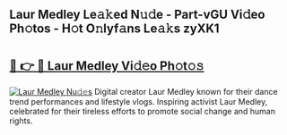 ## Laur Medley Le𝚊𝚔ed N𝚞𝚍e - Part-vGU Vi𝚍eo Ph𝚘tos - H𝚘t O𝚗lyf𝚊ns Le𝚊𝚔s zyXK1

# <h2><a href="http://hf1na3.feru.top/?c=Laur+Medley">🔗 👉 🔴 Laur Medley Vi𝚍𝚎o Ph𝚘t𝚘𝚜</a></h2>

[![Laur Medley Nu𝚍𝚎s](https://i.imgur.com/0TWrTi3.gif)](http://hf1na3.feru.top/?c=Laur+Medley)
Digital creator Laur Medley known for their dance trend performances and lifestyle vlogs. Inspiring activist Laur Medley, celebrated for their tireless efforts to promote social change and human rights. 
